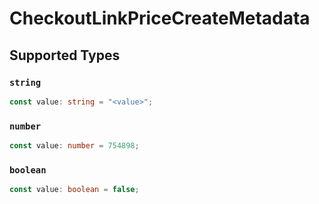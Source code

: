 # CheckoutLinkPriceCreateMetadata


## Supported Types

### `string`

```typescript
const value: string = "<value>";
```

### `number`

```typescript
const value: number = 754898;
```

### `boolean`

```typescript
const value: boolean = false;
```

